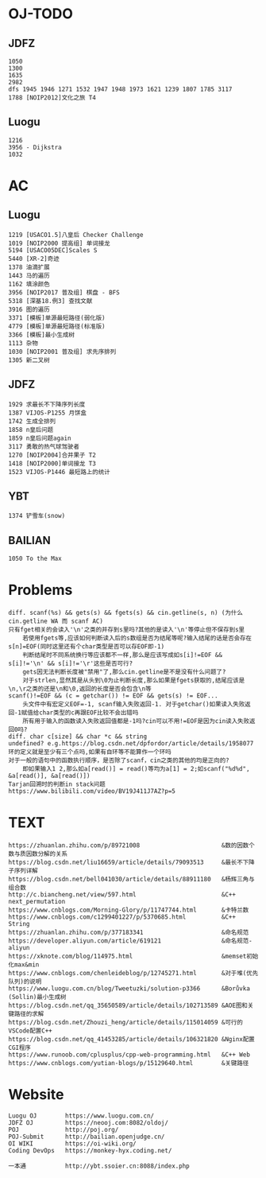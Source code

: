 # OJ-TODO
## JDFZ
    1050
    1300
    1635
    2982
    dfs 1945 1946 1271 1532 1947 1948 1973 1621 1239 1807 1785 3117
    1788 [NOIP2012]文化之旅 T4

## Luogu
    1216
    3956 - Dijkstra
    1032


# AC
## Luogu
    1219 [USACO1.5]八皇后 Checker Challenge
    1019 [NOIP2000 提高组] 单词接龙
    5194 [USACO05DEC]Scales S
    5440 [XR-2]奇迹
    1378 油滴扩展
    1443 马的遍历
    1162 填涂颜色
    3956 [NOIP2017 普及组] 棋盘 - BFS
    5318 [深基18.例3] 查找文献
    3916 图的遍历
    3371 [模板]单源最短路径(弱化版)
    4779 [模板]单源最短路径(标准版)
    3366 [模板]最小生成树
    1113 杂物
    1030 [NOIP2001 普及组] 求先序排列
    1305 新二叉树
    
## JDFZ
    1929 求最长不下降序列长度
    1387 VIJOS-P1255 月饼盒
    1742 生成全排列
    1858 n皇后问题
    1859 n皇后问题again
    3117 勇敢的热气球驾驶者
    1270 [NOIP2004]合并果子 T2
    1418 [NOIP2000]单词接龙 T3
    1523 VIJOS-P1446 最短路上的统计

## YBT
    1374 铲雪车(snow)
## BAILIAN
    1050 To the Max


# Problems
    diff. scanf(%s) && gets(s) && fgets(s) && cin.getline(s, n) (为什么cin.getline WA 而 scanf AC)
    只有fget相关的会读入'\n'之类的并存到s里吗?其他的是读入'\n'等停止但不保存到s里
        若使用fgets等,应该如何判断读入后的s数组是否为结尾等呢?输入结尾的话是否会存在s[n]=EOF(同时这里还有个char类型是否可以存EOF即-1)
        判断结尾时不同系统换行等应该都不一样,那么是应该写成如s[i]!=EOF && s[i]!='\n' && s[i]!='\r'这些是否可行?
        gets因无法判断长度被"禁用"了,那么cin.getline是不是没有什么问题了?
        对于strlen,显然其是从头到\0为止判断长度,那么如果是fgets获取的,结尾应该是\n,\r之类的还是\n和\0,返回的长度是否会包含\n等
    scanf()!=EOF && (c = getchar()) != EOF && gets(s) != EOF...
        头文件中有宏定义EOF=-1, scanf输入失败返回-1. 对于getchar()如果读入失败返回-1赋值给char类型的c再跟EOF比较不会出错吗
        所有用于输入的函数读入失败返回值都是-1吗?cin可以不用!=EOF是因为cin读入失败返回0吗?
    diff. char c[size] && char *c && string
    undefined? e.g.https://blog.csdn.net/dpfordor/article/details/1958077
    环的定义就是至少有三个点吗,如果有自环等不能算作一个环吗
    对于一般的语句中的函数执行顺序，是否除了scanf，cin之类的其他的均是正向的?
        即如果输入1 2,那么如a[read()] = read()等均为a[1] = 2;如scanf("%d%d", &a[read()], &a[read()])
    Tarjan回溯时的判断in stack问题https://www.bilibili.com/video/BV19J411J7AZ?p=5

# TEXT
    https://zhuanlan.zhihu.com/p/89721008                       &数的因数个数与质因数分解的关系
    https://blog.csdn.net/liu16659/article/details/79093513     &最长不下降子序列详解
    https://blog.csdn.net/bell041030/article/details/88911180   &杨辉三角与组合数
    http://c.biancheng.net/view/597.html                        &C++ next_permutation
    https://www.cnblogs.com/Morning-Glory/p/11747744.html       &卡特兰数
    https://www.cnblogs.com/c1299401227/p/5370685.html          &C++ String
    https://zhuanlan.zhihu.com/p/377183341                      &命名规范
    https://developer.aliyun.com/article/619121                 &命名规范-aliyun
    https://xknote.com/blog/114975.html                         &memset初始化max&min
    https://www.cnblogs.com/chenleideblog/p/12745271.html       &对于堆(优先队列)的说明
    https://www.luogu.com.cn/blog/Tweetuzki/solution-p3366      &Borůvka (Sollin)最小生成树
    https://blog.csdn.net/qq_35650589/article/details/102713589 &AOE图和关键路径的求解
    https://blog.csdn.net/Zhouzi_heng/article/details/115014059 &可行的VSCode配置C++
    https://blog.csdn.net/qq_41453285/article/details/106321820 &Nginx配置CGI程序
    https://www.runoob.com/cplusplus/cpp-web-programming.html   &C++ Web
    https://www.cnblogs.com/yutian-blogs/p/15129640.html        &关键路径

# Website
    Luogu OJ        https://www.luogu.com.cn/
    JDFZ OJ         https://neooj.com:8082/oldoj/
    POJ             http://poj.org/
    POJ-Submit      http://bailian.openjudge.cn/
    OI WIKI         https://oi-wiki.org/
    Coding DevOps   https://monkey-hyx.coding.net/

    一本通           http://ybt.ssoier.cn:8088/index.php
    